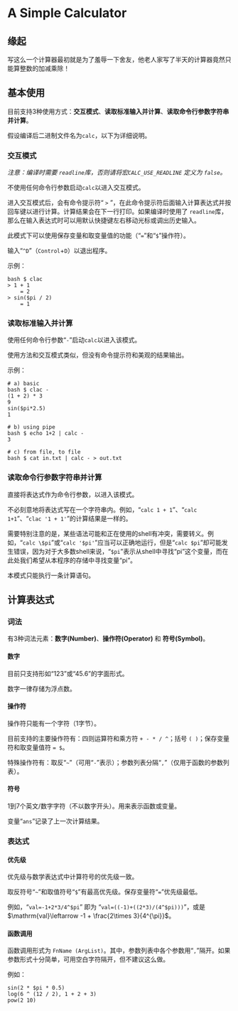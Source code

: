 # A Simple Calculator


## 缘起

写这么一个计算器最初就是为了羞辱一下舍友，他老人家写了半天的计算器竟然只能算整数的加减乘除！


## 基本使用

目前支持3种使用方式：**交互模式**、**读取标准输入并计算**、**读取命令行参数字符串并计算**。

假设编译后二进制文件名为`calc`，以下为详细说明。

### 交互模式

*注意：编译时需要 `readline`库，否则请将宏`CALC_USE_READLINE` 定义为 `false`。*

不使用任何命令行参数启动`calc`以进入交互模式。

进入交互模式后，会有命令提示符“ `>` ”，在此命令提示符后面输入计算表达式并按回车键以进行计算。计算结果会在下一行打印。如果编译时使用了 `readline`库，那么在输入表达式时可以用默认快捷键左右移动光标或调出历史输入。

此模式下可以使用保存变量和取变量值的功能（“`=`”和“`$`”操作符）。

输入“`^D`”（`Control`+`D`）以退出程序。

示例：
```
bash $ clac
> 1 + 1
    = 2
> sin($pi / 2)
    = 1
```

### 读取标准输入并计算

使用任何命令行参数“`-`”启动`calc`以进入该模式。

使用方法和交互模式类似，但没有命令提示符和美观的结果输出。

示例：
```
# a) basic
bash $ clac -
(1 + 2) * 3
9
sin($pi*2.5)
1

# b) using pipe
bash $ echo 1+2 | calc -
3

# c) from file, to file
bash $ cat in.txt | calc - > out.txt
```

### 读取命令行参数字符串并计算

直接将表达式作为命令行参数，以进入该模式。

不必刻意地将表达式写在一个字符串内。例如，“`calc 1 + 1`”、“`calc 1+1`”、“`clac '1 + 1'`”的计算结果是一样的。

需要特别注意的是，某些语法可能和正在使用的shell有冲突，需要转义。例如，“`calc \$pi`”或“`calc '$pi'`”应当可以正确地运行，但是“`calc $pi`”却可能发生错误，因为对于大多数shell来说，“`$pi`”表示从shell中寻找“pi”这个变量，而在此处我们希望从本程序的存储中寻找变量“pi”。

本模式只能执行一条计算语句。


## 计算表达式

### 词法

有3种词法元素：**数字(Number)**、**操作符(Operator)** 和 **符号(Symbol)**。

#### 数字

目前只支持形如“123”或“45.6”的字面形式。

数字一律存储为浮点数。

#### 操作符

操作符只能有一个字符（1字节）。

目前支持的主要操作符有：四则运算符和乘方符 `+ - * / ^`；括号 `( )`；保存变量符和取变量值符 `= $`。

特殊操作符有：取反“`~`”（可用“`-`”表示）；参数列表分隔“`,`”（仅用于函数的参数列表）。

#### 符号

1到7个英文/数字字符（不以数字开头）。用来表示函数或变量。

变量“`ans`”记录了上一次计算结果。

### 表达式

#### 优先级

优先级与数学表达式中计算符号的优先级一致。

取反符号“`~`”和取值符号“`$`”有最高优先级。保存变量符“`=`”优先级最低。

例如，“`val=-1+2*3/4^$pi`” 即为 “`val=((-1)+((2*3)/(4^$pi)))`”，或是  $\mathrm{val}\leftarrow -1 + \frac{2\times 3}{4^{\pi}}$。

#### 函数调用

函数调用形式为 `FnName (ArgList)`。其中，参数列表中各个参数用“`,`”隔开。如果参数形式十分简单，可用空白字符隔开，但不建议这么做。

例如：
```
sin(2 * $pi * 0.5)
log(6 ^ (12 / 2), 1 + 2 + 3)
pow(2 10)
```
